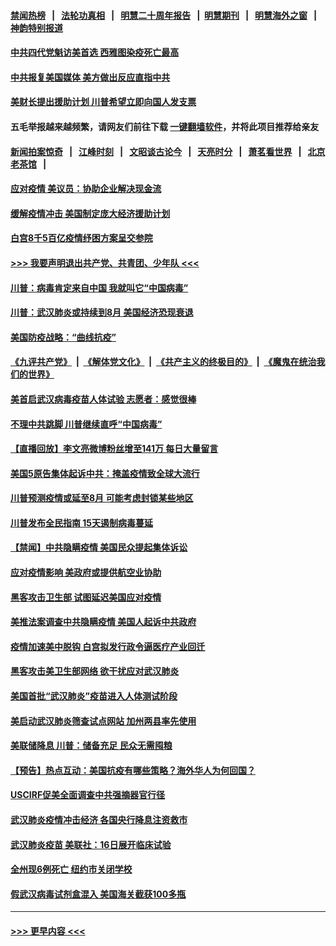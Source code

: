 #### [禁闻热榜](热点新闻.md?=0)  &nbsp;&nbsp;|&nbsp;&nbsp; [法轮功真相](https://github.com/gfw-breaker/truth/blob/master/README.md?=0) &nbsp;&nbsp;|&nbsp;&nbsp; [明慧二十周年报告](https://github.com/gfw-breaker/mh-reports/blob/master/README.md?=0) &nbsp;&nbsp;|&nbsp;&nbsp;[明慧期刊](https://github.com/gfw-breaker/mh-qikan) &nbsp;&nbsp;|&nbsp;&nbsp; [明慧海外之窗](https://github.com/gfw-breaker/mh-news/blob/master/README.md?=0) &nbsp;&nbsp;|&nbsp;&nbsp; [神韵特别报道](https://github.com/gfw-breaker/mh-news/blob/master/shenyun.md?=0)
#### [中共四代党魁访美首选 西雅图染疫死亡最高](../pages/prog203/a102802001.md?t=03181602) 
#### [中共报复美国媒体 美方做出反应直指中共](../pages/prog203/a102801943.md?t=03181602) 
#### [美财长提出援助计划 川普希望立即向国人发支票](../pages/prog203/a102801788.md?t=03181602) 
#### 五毛举报越来越频繁，请网友们前往下载 [一键翻墙软件](https://github.com/gfw-breaker/ssr-accounts)，并将此项目推荐给亲友
#### [新闻拍案惊奇](https://github.com/gfw-breaker/banned-news/blob/master/pages/link4.md) &nbsp;&nbsp;|&nbsp;&nbsp; [江峰时刻](https://github.com/gfw-breaker/banned-news/blob/master/pages/link4.md) &nbsp;&nbsp;|&nbsp;&nbsp; [文昭谈古论今](https://github.com/gfw-breaker/banned-news/blob/master/pages/link4.md) &nbsp;&nbsp;|&nbsp;&nbsp; [天亮时分](https://github.com/gfw-breaker/banned-news/blob/master/pages/link4.md) &nbsp;&nbsp;|&nbsp;&nbsp; [萧茗看世界](https://github.com/gfw-breaker/banned-news/blob/master/pages/link4.md) &nbsp;&nbsp;|&nbsp;&nbsp; [北京老茶馆](https://github.com/gfw-breaker/banned-news/blob/master/pages/link4.md) &nbsp;&nbsp;|&nbsp;&nbsp; 
#### [应对疫情  美议员：协助企业解决现金流](../pages/prog203/a102801829.md?t=03181602) 
#### [缓解疫情冲击 美国制定庞大经济援助计划](../pages/prog203/a102801844.md?t=03181602) 
#### [白宫8千5百亿疫情纾困方案呈交参院](../pages/prog203/a102801803.md?t=03181602) 
#### [>>> 我要声明退出共产党、共青团、少年队 <<<](https://github.com/begood0513/goodnews/blob/master/quit/letter.md) 
#### [川普：病毒肯定来自中国 我就叫它“中国病毒”](../pages/prog203/a102801781.md?t=03181602) 
#### [川普：武汉肺炎或持续到8月  美国经济恐现衰退](../pages/prog203/a102801772.md?t=03181602) 
#### [美国防疫战略：“曲线抗疫”](../pages/prog203/a102801730.md?t=03181602) 
#### [《九评共产党》](https://github.com/begood0513/9ping.md/blob/master/README.md) &nbsp;|&nbsp; [《解体党文化》](../../../../jtdwh.md/blob/master/README.md)  &nbsp;|&nbsp; [《共产主义的终极目的》](../../../../gczydzjmd.md/blob/master/README.md) &nbsp;|&nbsp; [《魔鬼在统治我们的世界》](../../../../mgztzwmdsj.md/blob/master/README.md) 
#### [美首启武汉病毒疫苗人体试验 志愿者：感觉很棒](../pages/prog203/a102801704.md?t=03181602) 
#### [不理中共跳脚 川普继续直呼“中国病毒”](../pages/prog203/a102801661.md?t=03181602) 
#### [【直播回放】李文亮微博粉丝增至141万 每日大量留言](../pages/prog203/a102801456.md?t=03181602) 
#### [美国5原告集体起诉中共：掩盖疫情致全球大流行](../pages/prog203/a102801049.md?t=03181602) 
#### [川普预测疫情或延至8月 可能考虑封锁某些地区](../pages/prog203/a102801109.md?t=03181602) 
#### [川普发布全民指南 15天遏制病毒蔓延](../pages/prog203/a102801075.md?t=03181602) 
#### [【禁闻】中共隐瞒疫情 美国民众提起集体诉讼](../pages/prog203/a102801033.md?t=03181602) 
#### [应对疫情影响 美政府或提供航空业协助](../pages/prog203/a102801036.md?t=03181602) 
#### [黑客攻击卫生部 试图延迟美国应对疫情](../pages/prog203/a102801006.md?t=03181602) 
#### [美推法案调查中共隐瞒疫情 美国人起诉中共政府](../pages/prog203/a102800995.md?t=03181602) 
#### [疫情加速美中脱钩 白宫拟发行政令逼医疗产业回迁](../pages/prog203/a102800979.md?t=03181602) 
#### [黑客攻击美卫生部网络 欲干扰应对武汉肺炎](../pages/prog203/a102801000.md?t=03181602) 
#### [美国首批“武汉肺炎”疫苗进入人体测试阶段](../pages/prog203/a102800989.md?t=03181602) 
#### [美启动武汉肺炎筛查试点网站 加州两县率先使用](../pages/prog203/a102800923.md?t=03181602) 
#### [美联储降息 川普：储备充足 民众无需囤粮](../pages/prog203/a102800931.md?t=03181602) 
#### [【预告】热点互动：美国抗疫有哪些策略？海外华人为何回国？](../pages/prog203/a102800758.md?t=03181602) 
#### [USCIRF促美全面调查中共强摘器官行径](../pages/prog203/a102800527.md?t=03181602) 
#### [武汉肺炎疫情冲击经济 各国央行降息注资救市](../pages/prog203/a102800477.md?t=03181602) 
#### [武汉肺炎疫苗 美联社：16日展开临床试验](../pages/prog203/a102800374.md?t=03181602) 
#### [全州现6例死亡 纽约市关闭学校](../pages/prog203/a102800375.md?t=03181602) 
#### [假武汉病毒试剂盒混入 美国海关截获100多瓶](../pages/prog203/a102800291.md?t=03181602) 

----
#### [ >>> 更早内容 <<< ](../indexes/prog203-earlier.md)
